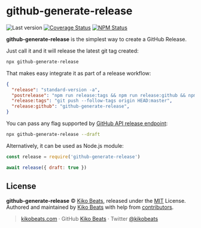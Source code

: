 # github-generate-release

![Last version](https://img.shields.io/github/tag/kikobeats/github-generate-release.svg?style=flat-square)
[![Coverage Status](https://img.shields.io/coveralls/kikobeats/github-generate-release.svg?style=flat-square)](https://coveralls.io/github/kikobeats/github-generate-release)
[![NPM Status](https://img.shields.io/npm/dm/github-generate-release.svg?style=flat-square)](https://www.npmjs.org/package/github-generate-release)

**github-generate-release** is the simplest way to create a GitHub Release.

Just call it and it will release the latest git tag created:

```sh
npx github-generate-release
```

That makes easy integrate it as part of a release workflow:

```json
{
  "release": "standard-version -a",
  "postrelease": "npm run release:tags && npm run release:github && npm publish",
  "release:tags": "git push --follow-tags origin HEAD:master",
  "release:github": "github-generate-release",
}
```

You can pass any flag supported by [GitHub API release endpoint](https://docs.github.com/en/rest/releases/releases?apiVersion=2022-11-28#create-a-release):

```sh
npx github-generate-release --draft
```

Alternatively, it can be used as Node.js module:

```js
const release = require('github-generate-release')

await release({ draft: true })
```

## License

**github-generate-release** © [Kiko Beats](https://kikobeats.com), released under the [MIT](https://github.com/kikobeats/github-generate-release/blob/master/LICENSE.md) License.<br>
Authored and maintained by [Kiko Beats](https://kikobeats.com) with help from [contributors](https://github.com/kikobeats/github-generate-release/contributors).

> [kikobeats.com](https://kikobeats.com) · GitHub [Kiko Beats](https://github.com/kikobeats) · Twitter [@kikobeats](https://twitter.com/kikobeats)
